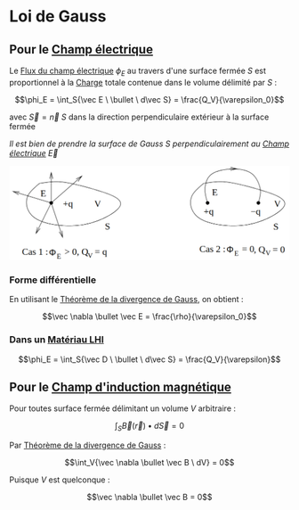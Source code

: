# Loi de Gauss

## Pour le [Champ électrique](Champ%20électrique.md)

Le [Flux du champ électrique](Flux%20du%20champ%20électrique.md) $\phi_E$ au travers d'une surface fermée $S$ est proportionnel à la [Charge](Charge.md) totale contenue dans le volume délimité par $S$ : 

$$\phi_E = \int_S{\vec E \ \bullet \ d\vec S} = \frac{Q_V}{\varepsilon_0}$$

avec $\vec S = \vec n \ S$ dans la direction perpendiculaire extérieur à la surface fermée 

*Il est bien de prendre la surface de Gauss $S$ perpendiculairement au [Champ électrique](Champ%20électrique.md) $\vec E$*

![](attachments/Pasted%20image%2020230712150603.png)

### Forme différentielle

En utilisant le [Théorème de la divergence de Gauss](Théorème%20de%20la%20divergence%20de%20Gauss.md), on obtient :

$$\vec \nabla \bullet \vec E = \frac{\rho}{\varepsilon_0}$$

### Dans un [Matériau LHI](Matériau%20LHI.md)

$$\phi_E = \int_S{\vec D \ \bullet \ d\vec S} = \frac{Q_V}{\varepsilon}$$

## Pour le [Champ d'induction magnétique](Champ%20d'induction%20magnétique.md)

Pour toutes surface fermée délimitant un volume $V$ arbitraire :

$$\int_S{\vec B(\vec r)\bullet d\vec S} = 0$$

Par [Théorème de la divergence de Gauss](Théorème%20de%20la%20divergence%20de%20Gauss.md) :

$$\int_V{\vec \nabla \bullet \vec B \ dV} = 0$$

Puisque $V$ est quelconque :

$$\vec \nabla \bullet \vec B = 0$$